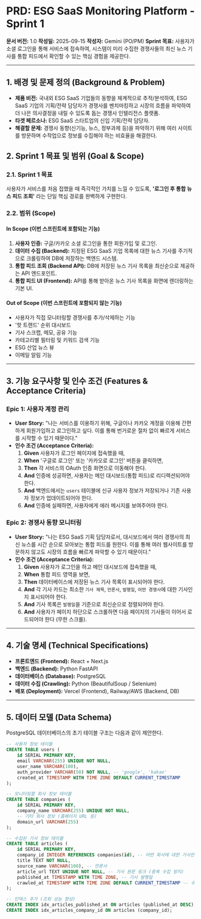 # PRD: ESG SaaS Monitoring Platform - Sprint 1

**문서 버전:** 1.0
**작성일:** 2025-09-15
**작성자:** Gemini (PO/PM)
**Sprint 목표:** 사용자가 소셜 로그인을 통해 서비스에 접속하여, 시스템이 미리 수집한 경쟁사들의 최신 뉴스 기사를 통합 피드에서 확인할 수 있는 핵심 경험을 제공한다.

---

## 1. 배경 및 문제 정의 (Background & Problem)

- **제품 비전:** 국내외 ESG SaaS 기업들의 동향을 체계적으로 추적/분석하여, ESG SaaS 기업의 기획/전략 담당자가 경쟁사를 벤치마킹하고 시장의 흐름을 파악하여 더 나은 의사결정을 내릴 수 있도록 돕는 경쟁사 인텔리전스 플랫폼.
- **타겟 페르소나:** ESG SaaS 스타트업의 신입 기획/전략 담당자.
- **해결할 문제:** 경쟁사 동향(신기능, 뉴스, 정부과제 등)을 파악하기 위해 여러 사이트를 방문하며 수작업으로 정보를 수집해야 하는 비효율을 해결한다.

## 2. Sprint 1 목표 및 범위 (Goal & Scope)

### 2.1. Sprint 1 목표
사용자가 서비스를 처음 접했을 때 즉각적인 가치를 느낄 수 있도록, **'로그인 후 통합 뉴스 피드 조회'** 라는 단일 핵심 경로를 완벽하게 구현한다.

### 2.2. 범위 (Scope)

#### In Scope (이번 스프린트에 포함되는 기능)
1.  **사용자 인증:** 구글/카카오 소셜 로그인을 통한 회원가입 및 로그인.
2.  **데이터 수집 (Backend):** 지정된 ESG SaaS 기업 목록에 대한 뉴스 기사를 주기적으로 크롤링하여 DB에 저장하는 백엔드 시스템.
3.  **통합 피드 조회 (Backend API):** DB에 저장된 뉴스 기사 목록을 최신순으로 제공하는 API 엔드포인트.
4.  **통합 피드 UI (Frontend):** API를 통해 받아온 뉴스 기사 목록을 화면에 렌더링하는 기본 UI.

#### Out of Scope (이번 스프린트에 포함되지 않는 기능)
-   사용자가 직접 모니터링할 경쟁사를 추가/삭제하는 기능
-   '핫 트렌드' 순위 대시보드
-   기사 스크랩, 메모, 공유 기능
-   카테고리별 필터링 및 키워드 검색 기능
-   ESG 산업 뉴스 뷰
-   이메일 알림 기능

---

## 3. 기능 요구사항 및 인수 조건 (Features & Acceptance Criteria)

### Epic 1: 사용자 계정 관리
- **User Story:** "나는 서비스를 이용하기 위해, 구글이나 카카오 계정을 이용해 간편하게 회원가입하고 로그인하고 싶다. 이를 통해 번거로운 절차 없이 빠르게 서비스를 시작할 수 있기 때문이다."
- **인수 조건 (Acceptance Criteria):**
    1.  **Given** 사용자가 로그인 페이지에 접속했을 때,
    2.  **When** '구글로 로그인' 또는 '카카오로 로그인' 버튼을 클릭하면,
    3.  **Then** 각 서비스의 OAuth 인증 화면으로 이동해야 한다.
    4.  **And** 인증에 성공하면, 사용자는 메인 대시보드(통합 피드)로 리디렉션되어야 한다.
    5.  **And** 백엔드에서는 `users` 테이블에 신규 사용자 정보가 저장되거나 기존 사용자 정보가 업데이트되어야 한다.
    6.  **And** 인증에 실패하면, 사용자에게 에러 메시지를 보여주어야 한다.

### Epic 2: 경쟁사 동향 모니터링
- **User Story:** "나는 ESG SaaS 기획 담당자로서, 대시보드에서 여러 경쟁사의 최신 뉴스를 시간 순으로 모아보는 통합 피드를 원한다. 이를 통해 여러 웹사이트를 방문하지 않고도 시장의 흐름을 빠르게 파악할 수 있기 때문이다."
- **인수 조건 (Acceptance Criteria):**
    1.  **Given** 사용자가 로그인을 하고 메인 대시보드에 접속했을 때,
    2.  **When** 통합 피드 영역을 보면,
    3.  **Then** 데이터베이스에 저장된 뉴스 기사 목록이 표시되어야 한다.
    4.  **And** 각 기사 카드는 최소한 `기사 제목`, `언론사`, `발행일`, `어떤 경쟁사`에 대한 기사인지 표시되어야 한다.
    5.  **And** 기사 목록은 `발행일`을 기준으로 최신순으로 정렬되어야 한다.
    6.  **And** 사용자가 페이지 하단으로 스크롤하면 다음 페이지의 기사들이 이어서 로드되어야 한다 (무한 스크롤).

---

## 4. 기술 명세 (Technical Specifications)

- **프론트엔드 (Frontend):** React + Next.js
- **백엔드 (Backend):** Python FastAPI
- **데이터베이스 (Database):** PostgreSQL
- **데이터 수집 (Crawling):** Python (BeautifulSoup / Selenium)
- **배포 (Deployment):** Vercel (Frontend), Railway/AWS (Backend, DB)

---

## 5. 데이터 모델 (Data Schema)

PostgreSQL 데이터베이스의 초기 테이블 구조는 다음과 같이 제안한다.

```sql
-- 사용자 정보 테이블
CREATE TABLE users (
    id SERIAL PRIMARY KEY,
    email VARCHAR(255) UNIQUE NOT NULL,
    user_name VARCHAR(100),
    auth_provider VARCHAR(50) NOT NULL, -- 'google', 'kakao'
    created_at TIMESTAMP WITH TIME ZONE DEFAULT CURRENT_TIMESTAMP
);

-- 모니터링할 회사 정보 테이블
CREATE TABLE companies (
    id SERIAL PRIMARY KEY,
    company_name VARCHAR(255) UNIQUE NOT NULL,
    -- 기타 회사 정보 (홈페이지 URL 등)
    domain_url VARCHAR(255)
);

-- 수집된 기사 정보 테이블
CREATE TABLE articles (
    id SERIAL PRIMARY KEY,
    company_id INTEGER REFERENCES companies(id), -- 어떤 회사에 대한 기사인지 FK
    title TEXT NOT NULL,
    source_name VARCHAR(100), -- 언론사
    article_url TEXT UNIQUE NOT NULL, -- 기사 원문 링크 (중복 수집 방지)
    published_at TIMESTAMP WITH TIME ZONE, -- 기사 발행일
    crawled_at TIMESTAMP WITH TIME ZONE DEFAULT CURRENT_TIMESTAMP -- 수집된 시간
);

-- 인덱스 추가 (조회 성능 향상)
CREATE INDEX idx_articles_published_at ON articles (published_at DESC);
CREATE INDEX idx_articles_company_id ON articles (company_id);